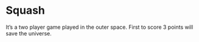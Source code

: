# Squash
It’s a two player game played in the outer space. First to score 3 points will save the universe.
